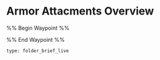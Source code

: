 # Armor Attacments Overview

%% Begin Waypoint %%


%% End Waypoint %%

 
```ccard
type: folder_brief_live
```
 
